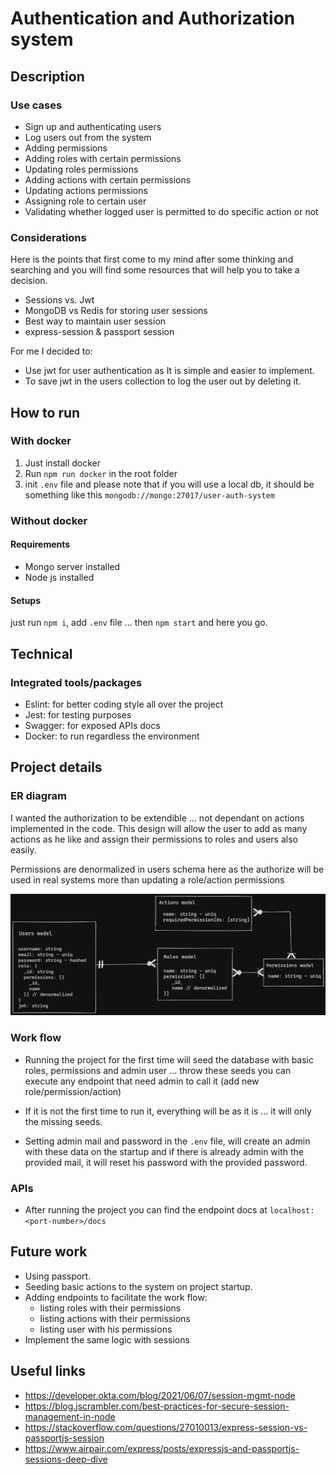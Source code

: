 # Authentication and Authorization system
## Description
### Use cases
- Sign up and authenticating users
- Log users out from the system
- Adding permissions
- Adding roles with certain permissions
- Updating roles permissions
- Adding actions with certain permissions
- Updating actions permissions
- Assigning role to certain user 
- Validating whether logged user is permitted to do specific action or not

### Considerations
Here is the points that first come to my mind after some thinking and searching and you will find some resources that will help you to take a decision.
- Sessions vs. Jwt
- MongoDB vs Redis for storing user sessions
- Best way to maintain user session
- express-session & passport session

For me I decided to:
- Use jwt for user authentication as It is simple and easier to implement.
- To save jwt in the users collection to log the user out by deleting it.

## How to run

### With docker
1. Just install docker
1. Run `npm run docker` in the root folder
1. init `.env` file and please note that if you will use a local db, it should be something like this `mongodb://mongo:27017/user-auth-system`

### Without docker
#### Requirements
- Mongo server installed
- Node js installed

#### Setups
just run `npm i`, add `.env` file ... then `npm start` and here you go.

## Technical
### Integrated tools/packages
- Eslint: for better coding style all over the project
- Jest: for testing purposes
- Swagger: for exposed APIs docs
- Docker: to run regardless the environment 

## Project details
### ER diagram
I wanted the authorization to be extendible ... not dependant on actions implemented in the code.
This design will allow the user to add as many actions as he like and assign their permissions to roles and users also easily.

Permissions are denormalized in users schema here as the authorize will be used in real systems more than updating a role/action permissions

![ER](er-diagram.png)

### Work flow
- Running the project for the first time will seed the database with basic roles, permissions and admin user ... throw these seeds you can execute any endpoint that need admin to call it (add new role/permission/action)

- If it is not the first time to run it, everything will be as it is ... it will only the missing seeds.

- Setting admin mail and password in the `.env` file, will create an admin with these data on the startup and if there is already admin with the provided mail, it will reset his password with the provided password.

### APIs
- After running the project you can find the endpoint docs at `localhost:<port-number>/docs`

## Future work
- Using passport.
- Seeding basic actions to the system on project startup.
- Adding endpoints to facilitate the work flow:
  - listing roles with their permissions
  - listing actions with their permissions
  - listing user with his permissions
- Implement the same logic with sessions

## Useful links
- https://developer.okta.com/blog/2021/06/07/session-mgmt-node
- https://blog.jscrambler.com/best-practices-for-secure-session-management-in-node
- https://stackoverflow.com/questions/27010013/express-session-vs-passportjs-session
- https://www.airpair.com/express/posts/expressjs-and-passportjs-sessions-deep-dive
